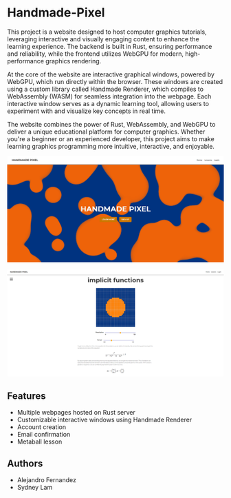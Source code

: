 # Handmade-Pixel

This project is a website designed to host computer graphics tutorials, leveraging interactive and visually engaging content to enhance the learning experience. The backend is built in Rust, ensuring performance and reliability, while the frontend utilizes WebGPU for modern, high-performance graphics rendering.

At the core of the website are interactive graphical windows, powered by WebGPU, which run directly within the browser. These windows are created using a custom library called Handmade Renderer, which compiles to WebAssembly (WASM) for seamless integration into the webpage. Each interactive window serves as a dynamic learning tool, allowing users to experiment with and visualize key concepts in real time.

The website combines the power of Rust, WebAssembly, and WebGPU to deliver a unique educational platform for computer graphics. Whether you're a beginner or an experienced developer, this project aims to make learning graphics programming more intuitive, interactive, and enjoyable.

![Home Page](./images/img0.png)

![Lesson Page](./images/img1.png)

## Features
- Multiple webpages hosted on Rust server
- Customizable interactive windows using Handmade Renderer
- Account creation
- Email confirmation
- Metaball lesson

## Authors
- Alejandro Fernandez
- Sydney Lam


